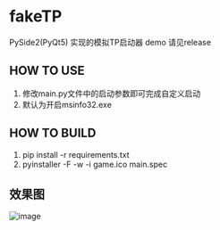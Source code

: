 # fakeTP
PySide2(PyQt5) 实现的模拟TP启动器 demo 请见release

## HOW TO USE
1. 修改main.py文件中的启动参数即可完成自定义启动
2. 默认为开启msinfo32.exe

## HOW TO BUILD
1. pip install -r requirements.txt
2. pyinstaller -F -w -i game.ico main.spec

## 效果图
![image](https://user-images.githubusercontent.com/17488674/160266477-d22fdaf7-8b63-457f-843f-343e7e7278b9.png)



